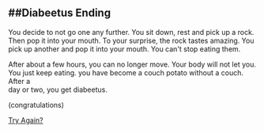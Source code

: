 ##Diabeetus Ending
---
You decide to not go one any further. You sit down, rest and pick up a rock.   
Then pop it into your mouth. To your surprise, the rock tastes amazing. You   
pick up another and pop it into your mouth. You can't stop eating them. 

After about a few hours, you can no longer move. Your body will not let you.  
You just keep eating. you have become a couch potato without a couch. After a  
day or two, you get diabeetus.

(congratulations)  

[Try Again?](../start.md)
